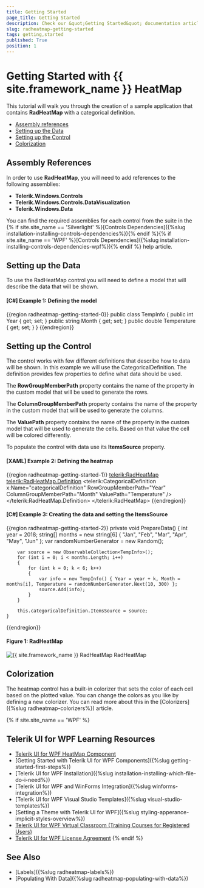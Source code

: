 ```yaml
---
title: Getting Started
page_title: Getting Started
description: Check our &quot;Getting Started&quot; documentation article for the RadHeatMap {{ site.framework_name }} control.
slug: radheatmap-getting-started
tags: getting,started
published: True
position: 1
---
```


# Getting Started with {{ site.framework_name }} HeatMap

This tutorial will walk you through the creation of a sample application that contains __RadHeatMap__ with a categorical definition.

* [Assembly references](#assembly-references)
* [Setting up the Data](#setting-up-the-data)
* [Setting up the Control](#setting-up-the-control)
* [Colorization](#colorization)
			
## Assembly References

In order to use __RadHeatMap__, you will need to add references to the following assemblies:
* __Telerik.Windows.Controls__
* __Telerik.Windows.Controls.DataVisualization__
* __Telerik.Windows.Data__

You can find the required assemblies for each control from the suite in the {% if site.site_name == 'Silverlight' %}[Controls Dependencies]({%slug installation-installing-controls-dependencies%}){% endif %}{% if site.site_name == 'WPF' %}[Controls Dependencies]({%slug installation-installing-controls-dependencies-wpf%}){% endif %} help article.

## Setting up the Data

To use the RadHeatMap control you will need to define a model that will describe the data that will be shown.

#### __[C#] Example 1: Defining the model__
{{region radheatmap-getting-started-0}}
	public class TempInfo
	{
		public int Year { get; set; }
		public string Month { get; set; }
		public double Temperature { get; set; }
	}
{{endregion}}

## Setting up the Control

The control works with few different definitions that describe how to data will be shown. In this example we will use the CategoricalDefinition. The definition provides few properties to define what data should be used.

The __RowGroupMemberPath__ property contains the name of the property in the custom model that will be used to generate the rows.

The __ColumnGroupMemberPath__ property contains the name of the property in the custom model that will be used to generate the columns.

The __ValuePath__ property contains the name of the property in the custom model that will be used to generate the cells. Based on that value the cell will be colored differently.

To populate the control with data use its __ItemsSource__ property.

#### __[XAML] Example 2: Defining the heatmap__
{{region radheatmap-getting-started-1}}
	<telerik:RadHeatMap>
		<telerik:RadHeatMap.Definition>
			<telerik:CategoricalDefinition x:Name="categoricalDefinition"
										   RowGroupMemberPath="Year"
										   ColumnGroupMemberPath="Month"
										   ValuePath="Temperature" />
		</telerik:RadHeatMap.Definition>
	</telerik:RadHeatMap>
{{endregion}}

#### __[C#] Example 3: Creating the data and setting the ItemsSource__
{{region radheatmap-getting-started-2}}
	private void PrepareData()
	{
		int year = 2018;
		string[] months = new string[6] { "Jan", "Feb", "Mar", "Apr", "May", "Jun" };
		var randomNumberGenerator = new Random();

		var source = new ObservableCollection<TempInfo>();
		for (int i = 0; i < months.Length; i++)
		{
			for (int k = 0; k < 6; k++)
			{
				var info = new TempInfo() { Year = year + k, Month = months[i], Temperature = randomNumberGenerator.Next(10, 300) };
				source.Add(info);
			}
		}

		this.categoricalDefinition.ItemsSource = source;
	}	
{{endregion}}

#### __Figure 1: RadHeatMap__
![{{ site.framework_name }} RadHeatMap RadHeatMap](images/radheatmap-getting-started-0.png)

## Colorization

The heatmap control has a built-in colorizer that sets the color of each cell based on the plotted value. You can change the colors as you like by defining a new colorizer. You can read more about this in the [Colorizers]({%slug radheatmap-colorizers%}) article.

{% if site.site_name == 'WPF' %}
## Telerik UI for WPF Learning Resources

* [Telerik UI for WPF HeatMap Component](https://www.telerik.com/products/wpf/heatmap.aspx)
* [Getting Started with Telerik UI for WPF Components]({%slug getting-started-first-steps%})
* [Telerik UI for WPF Installation]({%slug installation-installing-which-file-do-i-need%})
* [Telerik UI for WPF and WinForms Integration]({%slug winforms-integration%})
* [Telerik UI for WPF Visual Studio Templates]({%slug visual-studio-templates%})
* [Setting a Theme with Telerik UI for WPF]({%slug styling-apperance-implicit-styles-overview%})
* [Telerik UI for WPF Virtual Classroom (Training Courses for Registered Users)](https://learn.telerik.com/learn/course/external/view/elearning/16/telerik-ui-for-wpf) 
* [Telerik UI for WPF License Agreement](https://www.telerik.com/purchase/license-agreement/wpf-dlw-s)
{% endif %}

## See Also
* [Labels]({%slug radheatmap-labels%})
* [Populating With Data]({%slug radheatmap-populating-with-data%})
